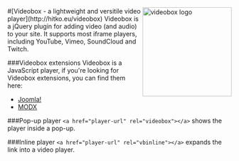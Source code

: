 <img src="https://cloud.githubusercontent.com/assets/4700881/10467953/b5fb0616-71fc-11e5-9847-0e2afd05ff1f.png" alt="videobox logo" width="200" align="right">
#[Videobox - a lightweight and versitile video player](http://hitko.eu/videobox)
Videobox is a jQuery plugin for adding video (and audio) to your site. It supports most iframe players, including YouTube, Vimeo, SoundCloud and Twitch.

###Videobox extensions
Videobox is a JavaScript player, if you're looking for Videobox extensions, you can find them here:
* [Joomla!](https://github.com/HitkoDev/Videobox-Joomla)
* [MODX](https://github.com/HitkoDev/Videobox-MODX)

###Pop-up player
```<a href="player-url" rel="videobox"></a>``` shows the player inside a pop-up. 

###Inline player
```<a href="player-url" rel="vbinline"></a>``` expands the link into a video player.
